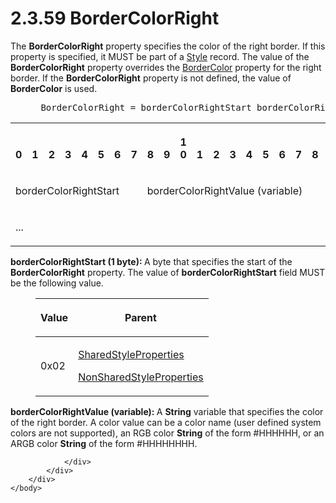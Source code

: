 <html dir="LTR" xmlns:mshelp="http://msdn.microsoft.com/mshelp" xmlns:ddue="http://ddue.schemas.microsoft.com/authoring/2003/5" xmlns:xlink="http://www.w3.org/1999/xlink" xmlns:tool="http://www.microsoft.com/tooltip">
    <head>
        <meta http-equiv="Content-Type" content="text/html; CHARSET=utf-8"></meta>
        <meta name="save" content="history"></meta>
        <title>2.3.59 BorderColorRight</title>
        <xml>
            <mshelp:toctitle title="2.3.59 BorderColorRight"></mshelp:toctitle>
            <mshelp:rltitle title="[MS-RPL]: BorderColorRight"></mshelp:rltitle>
            <mshelp:keyword index="A" term="777802a1-0999-4638-83f2-f327a21b372d"></mshelp:keyword>
            <mshelp:attr name="DCSext.ContentType" value="open specification"></mshelp:attr>
            <mshelp:attr name="AssetID" value="777802a1-0999-4638-83f2-f327a21b372d"></mshelp:attr>
            <mshelp:attr name="TopicType" value="kbRef"></mshelp:attr>
            <mshelp:attr name="DCSext.Title" value="[MS-RPL]: BorderColorRight" />
        </xml>
    </head>
    <body>
        <div id="header">
            <h1 class="heading">2.3.59 BorderColorRight</h1>
        </div>
        <div id="mainSection">
            <div id="mainBody">
                <div id="allHistory" class="saveHistory"></div>
                <div id="sectionSection0" class="section" name="collapseableSection">
                    

<p>The <b>BorderColorRight</b> property specifies the color of
the right border. If this property is specified, it MUST be part of a <a href="04bf25a1-2f43-4acf-b9eb-b9fa2dc45202.html">Style</a> record. The value of
the <b>BorderColorRight</b> property overrides the <a href="d56bcd49-8d86-4963-85cb-98f8c61b19b6.html">BorderColor</a> property for
the right border. If the <b>BorderColorRight</b> property is not defined, the
value of <b>BorderColor</b> is used.           </p>

<dl>
<dd>
<div><pre> BorderColorRight = borderColorRightStart borderColorRightValue
</pre></div>
</dd></dl>

<table>
 <tr>
  <th><p><br>0</p></th>
  <th><p><br>1</p></th>
  <th><p><br>2</p></th>
  <th><p><br>3</p></th>
  <th><p><br>4</p></th>
  <th><p><br>5</p></th>
  <th><p><br>6</p></th>
  <th><p><br>7</p></th>
  <th><p><br>8</p></th>
  <th><p><br>9</p></th>
  <th><p>1<br>0</p></th>
  <th><p><br>1</p></th>
  <th><p><br>2</p></th>
  <th><p><br>3</p></th>
  <th><p><br>4</p></th>
  <th><p><br>5</p></th>
  <th><p><br>6</p></th>
  <th><p><br>7</p></th>
  <th><p><br>8</p></th>
  <th><p><br>9</p></th>
  <th><p>2<br>0</p></th>
  <th><p><br>1</p></th>
  <th><p><br>2</p></th>
  <th><p><br>3</p></th>
  <th><p><br>4</p></th>
  <th><p><br>5</p></th>
  <th><p><br>6</p></th>
  <th><p><br>7</p></th>
  <th><p><br>8</p></th>
  <th><p><br>9</p></th>
  <th><p>3<br>0</p></th>
  <th><p><br>1</p></th>
 </tr>
 <tr>
  <td colspan="8">
  <p>borderColorRightStart</p>
  </td>
  <td colspan="24">
  <p>borderColorRightValue
  (variable)</p>
  </td>
 </tr>
 <tr>
  <td colspan="32">
  <p>...</p>
  </td>
 </tr>
</table>

<p><b>borderColorRightStart (1 byte): </b>A byte that
specifies the start of the <b>BorderColorRight</b> property. The value of <b>borderColorRightStart</b>
field MUST be the following value.</p>

<dl>
<dd>
<table>
 <thead>
  <tr>
   <th>
   <p>Value</p>
   </th>
   <th>
   <p>Parent</p>
   </th>
  </tr>
 </thead>
 <tr>
  <td>
  <p>0x02</p>
  </td>
  <td>
  <p><a href="8e7ad65c-8fc2-4a04-a02f-be9fe5b91d1e.html">SharedStyleProperties</a>
  </p>
  <p><a href="19ef92ab-7c9f-454f-874d-b6b04b92b117.html">NonSharedStyleProperties</a></p>
  </td>
 </tr>
</table>
</dd></dl>

<p><b>borderColorRightValue (variable): </b>A <b>String</b>
variable that specifies the color of the right border. A color value can be a
color name (user defined system colors are not supported), an RGB color <b>String</b>
of the form #HHHHHH, or an ARGB color <b>String</b> of the form #HHHHHHHH. </p>


                </div>
            </div>
        </div>
    </body>
</html>